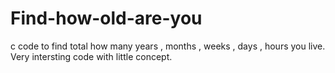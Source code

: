 # Find-how-old-are-you
c code to find total how many years , months , weeks , days , hours you live.
Very intersting code with little concept.

